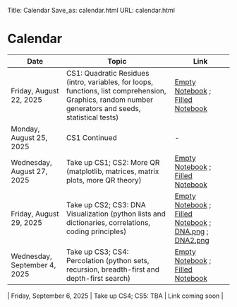 Title: Calendar
Save_as: calendar.html
URL: calendar.html

# Calendar

| Date                     | Topic                                    | Link |
|--------------------------|------------------------------------------|------|
| Friday, August 22, 2025  | CS1: Quadratic Residues (intro, variables, for loops, functions, list comprehension, Graphics, random number generators and seeds, statistical tests)  | [Empty Notebook](static/notebooks/CS01-LegendreSymbols-Empty.ipynb) ; [Filled Notebook](static/notebooks/CS01-LegendreSymbols.ipynb) |
| Monday, August 25, 2025  | CS1 Continued                       | -
| Wednesday, August 27, 2025 | Take up CS1; CS2: More QR (matplotlib, matrices, matrix plots, more QR theory)   | [Empty Notebook](static/notebooks/CS02-MoreQR-Empty.ipynb) ; [Filled Notebook](static/notebooks/CS02-MoreQR.ipynb) |
| Friday, August 29, 2025  | Take up CS2; CS3:  DNA Visualization (python lists and dictionaries, correlations, coding principles)    | [Empty Notebook](static/notebooks/CS03-DNAVis-Empty.ipynb) ; [Filled Notebook](static/notebooks/CS03-DNAVis.ipynb) ; [DNA.png](static/notebooks/DNA.png) ; [DNA2.png](static/notebooks/DNA1.png) |
| Wednesday, September 4, 2025 | Take up CS3; CS4:  Percolation (python sets, recursion, breadth-first and depth-first search)     | [Empty Notebook](static/notebooks/CS04-Percolation-Empty.ipynb) ; [Filled Notebook](static/notebooks/CS03-Percolation.ipynb) |

| Friday, September 6, 2025 | Take up CS4; CS5: TBA                                 | Link coming soon |
